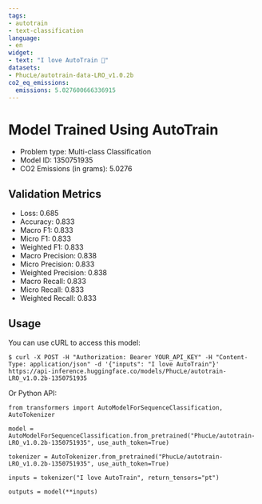 ```yaml
---
tags:
- autotrain
- text-classification
language:
- en
widget:
- text: "I love AutoTrain 🤗"
datasets:
- PhucLe/autotrain-data-LRO_v1.0.2b
co2_eq_emissions:
  emissions: 5.027600666336915
---
```


# Model Trained Using AutoTrain

- Problem type: Multi-class Classification
- Model ID: 1350751935
- CO2 Emissions (in grams): 5.0276

## Validation Metrics

- Loss: 0.685
- Accuracy: 0.833
- Macro F1: 0.833
- Micro F1: 0.833
- Weighted F1: 0.833
- Macro Precision: 0.838
- Micro Precision: 0.833
- Weighted Precision: 0.838
- Macro Recall: 0.833
- Micro Recall: 0.833
- Weighted Recall: 0.833


## Usage

You can use cURL to access this model:

```
$ curl -X POST -H "Authorization: Bearer YOUR_API_KEY" -H "Content-Type: application/json" -d '{"inputs": "I love AutoTrain"}' https://api-inference.huggingface.co/models/PhucLe/autotrain-LRO_v1.0.2b-1350751935
```

Or Python API:

```
from transformers import AutoModelForSequenceClassification, AutoTokenizer

model = AutoModelForSequenceClassification.from_pretrained("PhucLe/autotrain-LRO_v1.0.2b-1350751935", use_auth_token=True)

tokenizer = AutoTokenizer.from_pretrained("PhucLe/autotrain-LRO_v1.0.2b-1350751935", use_auth_token=True)

inputs = tokenizer("I love AutoTrain", return_tensors="pt")

outputs = model(**inputs)
```